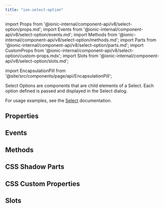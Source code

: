 ```yaml
---
title: "ion-select-option"
---
```


import Props from '@ionic-internal/component-api/v8/select-option/props.md';
import Events from '@ionic-internal/component-api/v8/select-option/events.md';
import Methods from '@ionic-internal/component-api/v8/select-option/methods.md';
import Parts from '@ionic-internal/component-api/v8/select-option/parts.md';
import CustomProps from '@ionic-internal/component-api/v8/select-option/custom-props.mdx';
import Slots from '@ionic-internal/component-api/v8/select-option/slots.md';

<head>
  <title>ion-select-option: Option For a Select Dialog</title>
  <meta name="description" content="What is an option select? Select Options are child element components of a Select—each option defined is passed and displayed in the Select dialog." />
</head>

import EncapsulationPill from '@site/src/components/page/api/EncapsulationPill';

<EncapsulationPill type="shadow" />

Select Options are components that are child elements of a Select. Each option defined is passed and displayed in the Select dialog.

For usage examples, see the [Select](./select) documentation.

## Properties

<Props />

## Events

<Events />

## Methods

<Methods />

## CSS Shadow Parts

<Parts />

## CSS Custom Properties

<CustomProps />

## Slots

<Slots />
